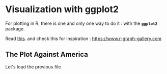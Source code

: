 # Visualization with ggplot2

For plotting in R, there is one and only one way to do it : with the **`ggplot2`** package.

Read [this](https://bookdown.org/ronsarafian/IntrotoDS/plotting.html#the-ggplot2-system).
and check this for inspiration : https://www.r-graph-gallery.com


## The Plot Against America

Let's load the previous file




